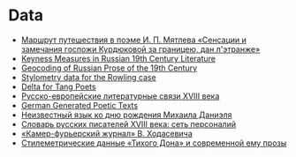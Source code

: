 # Data

<ul class="fa-ul" style="font-size: 2 em;">
  <li><span class="fa-li"><i class="ai ai-dataverse"></i></span><a href="https://dataverse.pushdom.ru/dataset.xhtml?persistentId=doi:10.31860/openlit-2023.4-G003&version=1.0">Маршрут путешествия в поэме И. П. Мятлева «Сенсации и замечания госпожи Курдюковой за границею, дан л'этранже»</a></li>
  <li><span class="fa-li"><i class="ai ai-osf"></i></span><a href="https://osf.io/5vapc/">Keyness Measures in Russian 19th Century Literature</a></li>
  <li><span class="fa-li"><i class="ai ai-osf"></i></span><a href="https://osf.io/cavu9/">Geocoding of Russian Prose of the 19th Century</a></li>
  <li><span class="fa-li"><i class="ai ai-osf"></i></span><a href="https://osf.io/4yrgc/">Stylometry data for the Rowling case</a></li>
  <li><span class="fa-li"><i class="ai ai-osf"></i></span><a href="https://osf.io/j4fn3/">Delta for Tang Poets</a></li>
  <li><span class="fa-li"><i class="ai ai-dataverse"></i></span><a href="https://dataverse.pushdom.ru/dataset.xhtml?persistentId=doi:10.31860/openlit-2023.4-B003">Русско-европейские литературные связи XVIII века</a></li>
  <li><span class="fa-li"><i class="ai ai-zenodo"></i></span><a href="https://github.com/nevmenandr/german-generated-poetic-texts">German Generated Poetic Texts</a></li>
  <li><span class="fa-li"><i class="ai ai-zenodo"></i></span><a href="https://github.com/nevmenandr/artlang-dani-el">Неизвестный язык ко дню рождения Михаила Даниэля</a></li>
  <li><span class="fa-li"><i class="ai ai-dataverse"></i></span><a href="https://dataverse.pushdom.ru/dataset.xhtml?persistentId=doi:10.31860/openlit-2022.1-B002">Словарь русских писателей XVIII века: сеть персоналий</a></li>
  <li><span class="fa-li"><i class="ai ai-dataverse"></i></span><a href="https://dataverse.pushdom.ru/dataset.xhtml?persistentId=doi:10.31860/openlit-2020.05-B001">«Камер-фурьерский журнал» В. Ходасевича</a></li>
  <li><span class="fa-li"><i class="ai ai-dataverse"></i></span><a href="https://dataverse.pushdom.ru/dataset.xhtml?persistentId=doi:10.31860/openlit-2020.05-R001">Стилеметрические данные «Тихого Дона» и современной ему прозы</a></li>
</ul>
